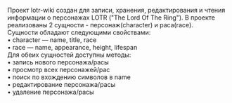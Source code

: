 Проект lotr-wiki создан для записи, хранения, редактирования и чтения информации о персонажах LOTR ("The Lord Of The Ring"). В проекте реализованы 2 сущности - персонаж(character) и раса(race).  
Сущности обладают следующими свойствами:  
    • character — name, title, race  
    • race — name, appearance, height, lifespan  
Для обеих сущностей доступны методы:  
    • запись нового персонажа/расы  
    • просмотр всех персонажей/рас  
    • поиск по вхождению символов в name  
    • редактирование персонажа/расы  
    • удаление персонажа/расы  